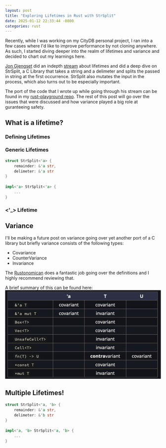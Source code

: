 ```yaml
---
layout: post
title: "Exploring Lifetimes in Rust with StrSplit"
date: 2025-01-12 22:33:44 -0800
categories: rust
---
```


Recently, while I was working on my CityDB personal project, I ran into a few cases where I'd like to improve performance by not cloning anywhere. As such, I started diving deeper into the realm of lifetimes and variance and decided to chart out my learnings here.

[Jon Gjengset][jon-github] did an indepth [stream](https://www.youtube.com/watch?v=rAl-9HwD858) about lifetimes and did a deep dive on StrSplit, a C Library that takes a string and a delimeter and splits the passed in string at the first occurrence. StrSplit also mutates the input in the process, which also turns out to be especially important.

The port of the code that I wrote up while going through his stream can be found in my [rust-playground repo][StrSplit]. The rest of this post will go over the issues that were discussed and how variance played a big role at guranteeing safety.

## What is a lifetime?

### Defining Lifetimes

### Generic Lifetimes

```rust
struct StrSplit<'a> {
    remainder: &'a str,
    delimeter: &'a str
}

impl<'a> StrSplit<'a> {
    ...
}
```

### <'\_> Lifetime

## Variance

I'll be making a future post on variance going over yet another port of a C library but briefly variance consists of the following types:

- Covariance
- CounterVariance
- Invariance

The [Rustonomican](https://doc.rust-lang.org/nomicon/subtyping.html) does a fantastic job going over the definitions and I highly recommend reviewing that.

A brief summary of this can be found here:
![Variance table screenshot](/assets/variance-table.png)

## Multiple Lifetimes!

```rust
struct StrSplit<'a, 'b> {
    remainder: &'a str,
    delimeter: &'b str
}

impl<'a, 'b> StrSplit<'a, 'b> {
    ...
}
```

[jon-github]: https://github.com/jonhoo
[StrSplit]: https://github.com/ukaushik-98/rust-playground/blob/master/src/strSplit/mod.rs
